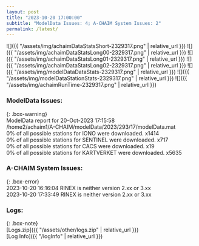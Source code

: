 ```yaml
---
layout: post
title: "2023-10-20 17:00:00"
subtitle: "ModelData Issues: 4; A-CHAIM System Issues: 2"
permalink: /latest/
---
```


![]({{ "/assets/img/achaimDataStatsShort-2329317.png" | relative_url }})
![]({{ "/assets/img/achaimDataStatsLong00-2329317.png" | relative_url }})
![]({{ "/assets/img/achaimDataStatsLong01-2329317.png" | relative_url }})
![]({{ "/assets/img/achaimDataStatsLong02-2329317.png" | relative_url }})
![]({{ "/assets/img/modelDataDataStats-2329317.png" | relative_url }})
![]({{ "/assets/img/modelDataStationStats-2329317.png" | relative_url }})
![]({{ "/assets/img/achaimRunTime-2329317.png" | relative_url }})


### ModelData Issues:  
  
{: .box-warning}  
 ModelData report for 20-Oct-2023 17:15:58   
 /home2/achaim1/A-CHAIM/modelData/2023/293/17/modelData.mat   
 0% of all possible stations for IONO were downloaded. x1414   
 0% of all possible stations for SENTINEL were downloaded. x717   
 0% of all possible stations for CACS were downloaded. x19   
 0% of all possible stations for KARTVERKET were downloaded. x5635   
  
### A-CHAIM System Issues:  
  
{: .box-error}  
2023-10-20 16:16:04 RINEX is neither version 2.xx or 3.xx  
2023-10-20 17:33:49 RINEX is neither version 2.xx or 3.xx  

### Logs:  
  
{: .box-note}  
[Logs.zip]({{ "/assets/other/logs.zip" | relative_url }})  
[Log Info]({{ "/logInfo" | relative_url }})  
